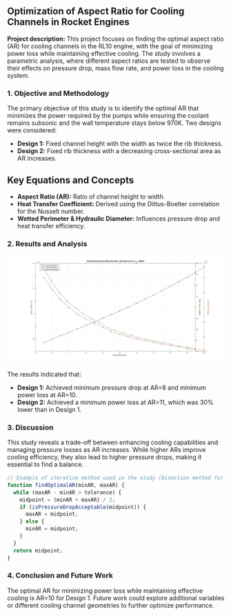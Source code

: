 ## Optimization of Aspect Ratio for Cooling Channels in Rocket Engines

**Project description:** This project focuses on finding the optimal aspect ratio (AR) for cooling channels in the RL10 engine, with the goal of minimizing power loss while maintaining effective cooling. The study involves a parametric analysis, where different aspect ratios are tested to observe their effects on pressure drop, mass flow rate, and power loss in the cooling system.

### 1. Objective and Methodology

The primary objective of this study is to identify the optimal AR that minimizes the power required by the pumps while ensuring the coolant remains subsonic and the wall temperature stays below 970K. Two designs were considered:
- **Design 1:** Fixed channel height with the width as twice the rib thickness.
- **Design 2:** Fixed rib thickness with a decreasing cross-sectional area as AR increases.

## Key Equations and Concepts
- **Aspect Ratio (AR):** Ratio of channel height to width.
- **Heat Transfer Coefficient:** Derived using the Dittus-Boelter correlation for the Nusselt number.
- **Wetted Perimeter & Hydraulic Diameter:** Influences pressure drop and heat transfer efficiency.

### 2. Results and Analysis

<img src="images/plot2.jpg?raw=true"/>

The results indicated that:

- **Design 1:** Achieved minimum pressure drop at AR=8 and minimum power loss at AR=10.
- **Design 2:** Achieved a minimum power loss at AR=11, which was 30% lower than in Design 1.

### 3. Discussion

This study reveals a trade-off between enhancing cooling capabilities and managing pressure losses as AR increases. While higher ARs improve cooling efficiency, they also lead to higher pressure drops, making it essential to find a balance.

```javascript
// Example of iterative method used in the study (bisection method for pressure drop)
function findOptimalAR(minAR, maxAR) {
  while (maxAR - minAR > tolerance) {
    midpoint = (minAR + maxAR) / 2;
    if (isPressureDropAcceptable(midpoint)) {
      maxAR = midpoint;
    } else {
      minAR = midpoint;
    }
  }
  return midpoint;
}
```
### 4. Conclusion and Future Work
The optimal AR for minimizing power loss while maintaining effective cooling is AR=10 for Design 1. Future work could explore additional variables or different cooling channel geometries to further optimize performance.

